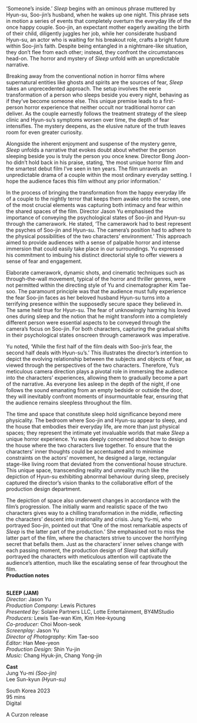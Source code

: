 
‘Someone’s inside.’ _Sleep_ begins with an ominous phrase muttered by Hyun-su, Soo-jin’s husband, when he wakes up one night. This phrase sets in motion a series of events that completely overturn the everyday life of the once happy couple. Soo-jin, an expectant mother eagerly awaiting the birth of their child, diligently juggles her job, while her considerate husband Hyun-su, an actor who is waiting for his breakout role, crafts a bright future within Soo-jin’s faith. Despite being entangled in a nightmare-like situation, they don’t flee from each other; instead, they confront the circumstances head-on. The horror and mystery of _Sleep_ unfold with an unpredictable narrative.

Breaking away from the conventional notion in horror films where supernatural entities like ghosts and spirits are the sources of fear, _Sleep_ takes an unprecedented approach. The setup involves the eerie transformation of a person who sleeps beside you every night, behaving as if they’ve become someone else. This unique premise leads to a first-person horror experience that neither occult nor traditional horror can deliver. As the couple earnestly follows the treatment strategy of the sleep clinic and Hyun-su’s symptoms worsen over time, the depth of fear intensifies. The mystery deepens, as the elusive nature of the truth leaves room for even greater curiosity.

Alongside the inherent enjoyment and suspense of the mystery genre, _Sleep_ unfolds a narrative that evokes doubt about whether the person sleeping beside you is truly the person you once knew. Director Bong Joon-ho didn’t hold back in his praise, stating, ‘the most unique horror film and the smartest debut film I’ve seen in ten years. The film unravels an unpredictable drama of a couple within the most ordinary everyday setting. I hope the audience faces this film without any prior information.’

In the process of bringing the transformation from the happy everyday life of a couple to the nightly terror that keeps them awake onto the screen, one of the most crucial elements was capturing both intimacy and fear within the shared spaces of the film. Director Jason Yu emphasised the importance of conveying the psychological states of Soo-jin and Hyun-su through the camerawork. He stated, ‘The camerawork had to best represent the psyches of Soo-jin and Hyun-su. The camera’s position had to adhere to the physical possibilities of the two characters’ environment.’ This approach aimed to provide audiences with a sense of palpable horror and intense immersion that could easily take place in our surroundings. Yu expressed his commitment to imbuing his distinct directorial style to offer viewers a sense of fear and engagement.

Elaborate camerawork, dynamic shots, and cinematic techniques such as through-the-wall movement, typical of the horror and thriller genres, were not permitted within the directing style of Yu and cinematographer Kim Tae-soo. The paramount principle was that the audience must fully experience the fear Soo-jin faces as her beloved husband Hyun-su turns into a terrifying presence within the supposedly secure space they believed in. The same held true for Hyun-su. The fear of unknowingly harming his loved ones during sleep and the notion that he might transform into a completely different person were essential aspects to be conveyed through the camera’s focus on Soo-jin. For both characters, capturing the gradual shifts in their psychological states onscreen through camerawork was imperative.

Yu noted, ‘While the first half of the film deals with Soo-jin’s fear, the second half deals with Hyun-su’s.’ This illustrates the director’s intention to depict the evolving relationship between the subjects and objects of fear, as viewed through the perspectives of the two characters. Therefore, Yu’s meticulous camera direction plays a pivotal role in immersing the audience into the characters’ experiences, allowing them to gradually become a part of the narrative. As everyone lies asleep in the depth of the night, if one follows the sound emanating from an empty bedside or outside the door, they will inevitably confront moments of insurmountable fear, ensuring that the audience remains sleepless throughout the film.

The time and space that constitute sleep hold significance beyond mere physicality. The bedroom where Soo-jin and Hyun-su appear to sleep, and the house that embodies their everyday life, are more than just physical spaces; they represent the intimate yet invaluable worlds that make _Sleep_ a unique horror experience. Yu was deeply concerned about how to design the house where the two characters live together. To ensure that the characters’ inner thoughts could be accentuated and to minimise constraints on the actors’ movement, he designed a large, rectangular stage-like living room that deviated from the conventional house structure. This unique space, transcending reality and unreality much like the depiction of Hyun-su exhibiting abnormal behaviour during sleep, precisely captured the director’s vision thanks to the collaborative effort of the production design department.

The depiction of space also underwent changes in accordance with the film’s progression. The initially warm and realistic space of the two characters gives way to a chilling transformation in the middle, reflecting the characters’ descent into irrationality and crisis. Jung Yu-mi, who portrayed Soo-jin, pointed out that ‘One of the most remarkable aspects of _Sleep_ is the latter part of the production.’ She emphasised not to miss the latter part of the film, where the characters strive to uncover the horrifying secret that befalls them. Just as the characters’ inner selves change with each passing moment, the production design of _Sleep_ that skilfully portrayed the characters with meticulous attention will captivate the audience’s attention, much like the escalating sense of fear throughout the film.  
**Production notes**
<br><br>

**SLEEP (JAM)**<br>
_Director:_ Jason Yu<br>
_Production Company:_ Lewis Pictures<br>
_Presented by:_ Solaire Partners LLC,  Lotte Entertainment, BY4MStudio<br>
_Producers:_ Lewis Tae-wan Kim, Kim Hee-kyoung<br>
_Co-producer:_ Choi Moon-seok<br>
_Screenplay:_ Jason Yu<br>
_Director of Photography:_ Kim Tae-soo<br>
_Editor:_ Han Mee-yeon<br>
_Production Design:_ Shin Yu-jin<br>
_Music:_ Chang Hyuk-jin, Chang Yong-jin<br>

**Cast**<br>
Jung Yu-mi _(Soo-jin)_<br>
Lee Sun-kyun _(Hyun-su)_<br>

South Korea 2023<br>
95 mins<br>
Digital

A Curzon release<br>
<br>
<!--stackedit_data:
eyJoaXN0b3J5IjpbLTEzMjYzOTc0Nl19
-->